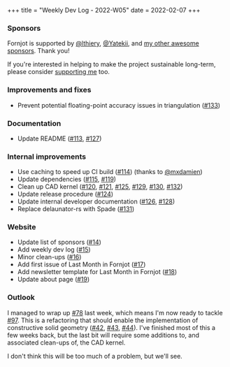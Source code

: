+++
title = "Weekly Dev Log - 2022-W05"
date  = 2022-02-07
+++

### Sponsors

Fornjot is supported by [@lthiery](https://github.com/lthiery), [@Yatekii](https://github.com/Yatekii), and [my other awesome sponsors](https://github.com/sponsors/hannobraun). Thank you!

If you're interested in helping to make the project sustainable long-term, please consider [supporting me](https://github.com/sponsors/hannobraun) too.


### Improvements and fixes

- Prevent potential floating-point accuracy issues in triangulation ([#133])


### Documentation

- Update README ([#113], [#127])


### Internal improvements

- Use caching to speed up CI build ([#114]) (thanks to [@mxdamien])
- Update dependencies ([#115], [#119])
- Clean up CAD kernel ([#120], [#121], [#125], [#129], [#130], [#132])
- Update release procedure ([#124])
- Update internal developer documentation ([#126], [#128])
- Replace delaunator-rs with Spade ([#131])


### Website

- Update list of sponsors ([#14])
- Add weekly dev log ([#15])
- Minor clean-ups ([#16])
- Add first issue of Last Month in Fornjot ([#17])
- Add newsletter template for Last Month in Fornjot ([#18])
- Update about page ([#19])


### Outlook

I managed to wrap up [#78] last week, which means I'm now ready to tackle [#97]. This is a refactoring that should enable the implementation of constructive solid geometry ([#42], [#43], [#44]). I've finished most of this a few weeks back, but the last bit will require some additions to, and associated clean-ups of, the CAD kernel.

I don't think this will be too much of a problem, but we'll see.


[#113]: https://github.com/hannobraun/Fornjot/pull/113
[#114]: https://github.com/hannobraun/Fornjot/pull/114
[#115]: https://github.com/hannobraun/Fornjot/pull/115
[#119]: https://github.com/hannobraun/Fornjot/pull/119
[#120]: https://github.com/hannobraun/Fornjot/pull/120
[#121]: https://github.com/hannobraun/Fornjot/pull/121
[#124]: https://github.com/hannobraun/Fornjot/pull/124
[#125]: https://github.com/hannobraun/Fornjot/pull/125
[#126]: https://github.com/hannobraun/Fornjot/pull/126
[#127]: https://github.com/hannobraun/Fornjot/pull/127
[#128]: https://github.com/hannobraun/Fornjot/pull/128
[#129]: https://github.com/hannobraun/Fornjot/pull/129
[#130]: https://github.com/hannobraun/Fornjot/pull/130
[#131]: https://github.com/hannobraun/Fornjot/pull/131
[#132]: https://github.com/hannobraun/Fornjot/pull/132
[#133]: https://github.com/hannobraun/Fornjot/pull/133

[#42]: https://github.com/hannobraun/Fornjot/issues/42
[#43]: https://github.com/hannobraun/Fornjot/issues/43
[#44]: https://github.com/hannobraun/Fornjot/issues/44
[#78]: https://github.com/hannobraun/Fornjot/issues/78
[#97]: https://github.com/hannobraun/Fornjot/issues/97

[#14]: https://github.com/hannobraun/www.fornjot.app/pull/14
[#15]: https://github.com/hannobraun/www.fornjot.app/pull/15
[#16]: https://github.com/hannobraun/www.fornjot.app/pull/16
[#17]: https://github.com/hannobraun/www.fornjot.app/pull/17
[#18]: https://github.com/hannobraun/www.fornjot.app/pull/18
[#19]: https://github.com/hannobraun/www.fornjot.app/pull/19

[@mxdamien]: https://github.com/mxdamien
